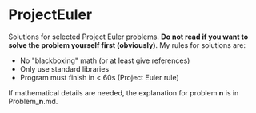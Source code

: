 # ProjectEuler
Solutions for selected Project Euler problems. **Do not read if you want to solve the problem yourself first (obviously)**. 
My rules for solutions are: 
* No "blackboxing" math (or at least give references)
* Only use standard libraries
* Program must finish in < 60s (Project Euler rule)

If mathematical details are needed, the explanation for problem **n** is in Problem_**n**.md. 

